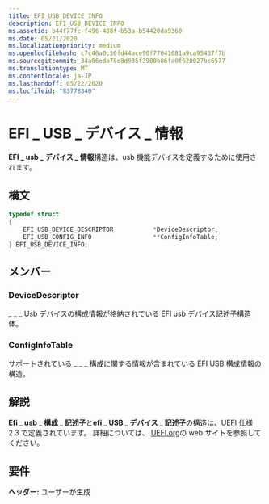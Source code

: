 ```yaml
---
title: EFI_USB_DEVICE_INFO
description: EFI_USB_DEVICE_INFO
ms.assetid: b44f77fc-f496-488f-b53a-b54420da9360
ms.date: 05/21/2020
ms.localizationpriority: medium
ms.openlocfilehash: c7c46a0c50fd44ace90f77041681a9ca95437f7b
ms.sourcegitcommit: 34a06eda78c8d935f3900b86fa0f620027bc6577
ms.translationtype: MT
ms.contentlocale: ja-JP
ms.lasthandoff: 05/22/2020
ms.locfileid: "83778340"
---
```

# <a name="efi_usb_device_info"></a>EFI \_ USB \_ デバイス \_ 情報

**EFI \_ usb \_ デバイス \_ 情報**構造は、usb 機能デバイスを定義するために使用されます。

## <a name="syntax"></a>構文

```cpp
typedef struct
{
    EFI_USB_DEVICE_DESCRIPTOR           *DeviceDescriptor;
    EFI_USB_CONFIG_INFO                 **ConfigInfoTable;
} EFI_USB_DEVICE_INFO;
```

## <a name="members"></a>メンバー

### <a name="devicedescriptor"></a>DeviceDescriptor

\_ \_ \_ Usb デバイスの構成情報が格納されている EFI usb デバイス記述子構造体。

### <a name="configinfotable"></a>ConfigInfoTable

サポートされている \_ \_ \_ 構成に関する情報が含まれている EFI USB 構成情報の構造。

## <a name="remarks"></a>解説

**Efi \_ usb \_ 構成 \_ 記述子**と**efi \_ USB \_ デバイス \_ 記述子**の構造は、UEFI 仕様2.3 で定義されています。 詳細については、 [UEFI.org](https://uefi.org/specifications)の web サイトを参照してください。

## <a name="requirements"></a>要件

**ヘッダー:** ユーザーが生成
